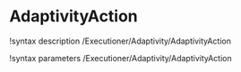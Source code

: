<!-- MOOSE Documentation Stub: Remove this when content is added. -->

# AdaptivityAction
!syntax description /Executioner/Adaptivity/AdaptivityAction

!syntax parameters /Executioner/Adaptivity/AdaptivityAction
